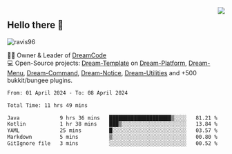 <img align='right' src="https://github-readme-stats.vercel.app/api?username=Ravis96&show_icons=true">

## Hello there 👋
<p align="left"> <img src="https://komarev.com/ghpvc/?username=ravis96&label=Profile%20views&color=0e75b6&style=flat" alt="ravis96" /> </p>

👨‍💻 Owner & Leader of [DreamCode](https://github.com/DreamPoland) <br>
💻 Open-Source projects: [Dream-Template](https://github.com/DreamPoland/dream-template) on [Dream-Platform](https://github.com/DreamPoland/dream-platform), [Dream-Menu](https://github.com/DreamPoland/dream-menu), [Dream-Command](https://github.com/DreamPoland/dream-command), [Dream-Notice](https://github.com/DreamPoland/dream-notice), [Dream-Utilities](https://github.com/DreamPoland/dream-utilities) and +500 bukkit/bungee plugins.

<!--START_SECTION:waka-->

```txt
From: 01 April 2024 - To: 08 April 2024

Total Time: 11 hrs 49 mins

Java             9 hrs 36 mins   ████████████████████▒░░░░   81.21 %
Kotlin           1 hr 38 mins    ███▒░░░░░░░░░░░░░░░░░░░░░   13.84 %
YAML             25 mins         █░░░░░░░░░░░░░░░░░░░░░░░░   03.57 %
Markdown         5 mins          ▒░░░░░░░░░░░░░░░░░░░░░░░░   00.80 %
GitIgnore file   3 mins          ░░░░░░░░░░░░░░░░░░░░░░░░░   00.52 %
```

<!--END_SECTION:waka-->
